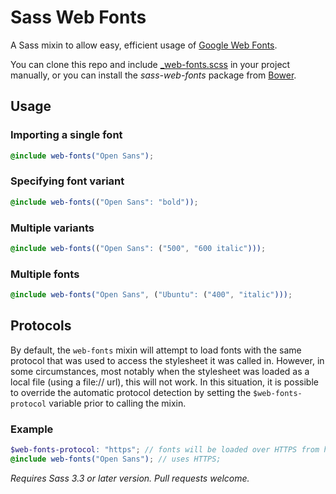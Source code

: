 Sass Web Fonts
==============

A Sass mixin to allow easy, efficient usage of [Google Web Fonts](https://google.com/webfonts).

You can clone this repo and include [_web-fonts.scss](https://github.com/alyssais/Sass-Web-Fonts) in your project manually, or you can install the _sass-web-fonts_ package from [Bower](http://bower.io).

Usage
-----

### Importing a single font

```scss
@include web-fonts("Open Sans");
```

### Specifying font variant

```scss
@include web-fonts(("Open Sans": "bold"));
```

### Multiple variants

```scss
@include web-fonts(("Open Sans": ("500", "600 italic")));
```

### Multiple fonts

```scss
@include web-fonts("Open Sans", ("Ubuntu": ("400", "italic")));
```

Protocols
---------

By default, the `web-fonts` mixin will attempt to load fonts with the same
protocol that was used to access the stylesheet it was called in. However,
in some circumstances, most notably when the stylesheet was loaded as a local
file (using a file:// url), this will not work. In this situation, it is
possible to override the automatic protocol detection by setting the
`$web-fonts-protocol` variable prior to calling the mixin.

### Example

```scss
$web-fonts-protocol: "https"; // fonts will be loaded over HTTPS from here on.
@include web-fonts("Open Sans"); // uses HTTPS;
```

_Requires Sass 3.3 or later version. Pull requests welcome._

